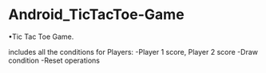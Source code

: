 # Android_TicTacToe-Game

•Tic Tac Toe Game.

includes all the conditions for Players:
-Player 1 score, Player 2 score
-Draw condition
-Reset operations
